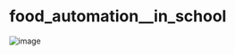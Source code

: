 # food_automation__in_school
![image](https://user-images.githubusercontent.com/87079516/197875183-9f003a35-7d6c-42be-9a7e-1b57d35762ab.png)
